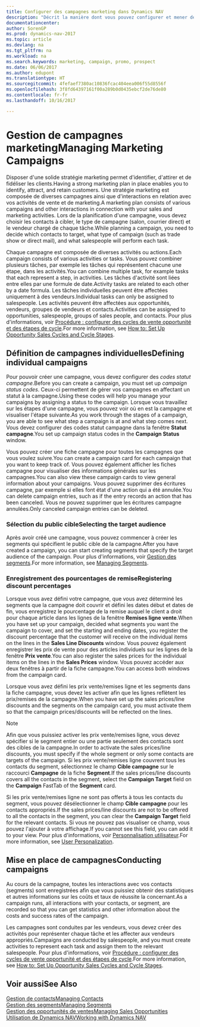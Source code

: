 ```yaml
---
title: Configurer des campagnes marketing dans Dynamics NAV
description: "Décrit la manière dont vous pouvez configurer et mener des campagnes marketing dans Dynamics NAV afin de vous aider à identifier et attirer des prospects et à fidéliser les clients."
documentationcenter: 
author: SorenGP
ms.prod: dynamics-nav-2017
ms.topic: article
ms.devlang: na
ms.tgt_pltfrm: na
ms.workload: na
ms.search.keywords: marketing, campaign, promo, prospect
ms.date: 06/06/2017
ms.author: edupont
ms.translationtype: HT
ms.sourcegitcommit: 4fefaef7380ac10836fcac404eea006f55d8556f
ms.openlocfilehash: 3f8fd64397161f00a289b0d0435ebcf2de76de80
ms.contentlocale: fr-fr
ms.lasthandoff: 10/16/2017

---
```

# <a name="managing-marketing-campaigns"></a><span data-ttu-id="11df8-103">Gestion de campagnes marketing</span><span class="sxs-lookup"><span data-stu-id="11df8-103">Managing Marketing Campaigns</span></span>
<span data-ttu-id="11df8-104">Disposer d'une solide stratégie marketing permet d'identifier, d'attirer et de fidéliser les clients.</span><span class="sxs-lookup"><span data-stu-id="11df8-104">Having a strong marketing plan in place enables you to identify, attract, and retain customers.</span></span> <span data-ttu-id="11df8-105">Une stratégie marketing est composée de diverses campagnes ainsi que d'interactions en relation avec vos activités de vente et de marketing.</span><span class="sxs-lookup"><span data-stu-id="11df8-105">A marketing plan consists of various campaigns and other interactions in connection with your sales and marketing activities.</span></span> <span data-ttu-id="11df8-106">Lors de la planification d'une campagne, vous devez choisir les contacts à cibler, le type de campagne (salon, courrier direct) et le vendeur chargé de chaque tâche.</span><span class="sxs-lookup"><span data-stu-id="11df8-106">While planning a campaign, you need to decide which contacts to target, what type of campaign (such as trade show or direct mail), and what salespeople will perform each task.</span></span>

<span data-ttu-id="11df8-107">Chaque campagne est composée de diverses activités ou actions.</span><span class="sxs-lookup"><span data-stu-id="11df8-107">Each campaign consists of various activities or tasks.</span></span> <span data-ttu-id="11df8-108">Vous pouvez combiner plusieurs tâches, par exemple les tâches qui représentent chacune une étape, dans les activités.</span><span class="sxs-lookup"><span data-stu-id="11df8-108">You can combine multiple task, for example tasks that each represent a step, in activities.</span></span> <span data-ttu-id="11df8-109">Les tâches d'activité sont liées entre elles par une formule de date.</span><span class="sxs-lookup"><span data-stu-id="11df8-109">Activity tasks are related to each other by a date formula.</span></span> <span data-ttu-id="11df8-110">Les tâches individuelles peuvent être affectées uniquement à des vendeurs.</span><span class="sxs-lookup"><span data-stu-id="11df8-110">Individual tasks can only be assigned to salespeople.</span></span> <span data-ttu-id="11df8-111">Les activités peuvent être affectées aux opportunités, vendeurs, groupes de vendeurs et contacts.</span><span class="sxs-lookup"><span data-stu-id="11df8-111">Activities can be assigned to opportunities, salespeople, groups of sales people, and contacts.</span></span> <span data-ttu-id="11df8-112">Pour plus d'informations, voir [Procédure : configurer des cycles de vente opportunité et des étapes de cycle](marketing-how-setup-opportunity-sales-cycles-stages.md).</span><span class="sxs-lookup"><span data-stu-id="11df8-112">For more information, see [How to: Set Up Opportunity Sales Cycles and Cycle Stages](marketing-how-setup-opportunity-sales-cycles-stages.md).</span></span>

## <a name="defining-individual-campaigns"></a><span data-ttu-id="11df8-113">Définition de campagnes individuelles</span><span class="sxs-lookup"><span data-stu-id="11df8-113">Defining individual campaigns</span></span>
<span data-ttu-id="11df8-114">Pour pouvoir créer une campagne, vous devez configurer des *codes statut campagne*.</span><span class="sxs-lookup"><span data-stu-id="11df8-114">Before you can create a campaign, you must set up *campaign status codes*.</span></span> <span data-ttu-id="11df8-115">Ceux-ci permettent de gérer vos campagnes en affectant un statut à la campagne.</span><span class="sxs-lookup"><span data-stu-id="11df8-115">Using these codes will help you manage your campaigns by assigning a status to the campaign.</span></span> <span data-ttu-id="11df8-116">Lorsque vous travaillez sur les étapes d'une campagne, vous pouvez voir où en est la campagne et visualiser l'étape suivante.</span><span class="sxs-lookup"><span data-stu-id="11df8-116">As you work through the stages of a campaign, you are able to see what step a campaign is at and what step comes next.</span></span> <span data-ttu-id="11df8-117">Vous devez configurer des codes statut campagne dans la fenêtre **Statut campagne**.</span><span class="sxs-lookup"><span data-stu-id="11df8-117">You set up campaign status codes in the **Campaign Status** window.</span></span>

<span data-ttu-id="11df8-118">Vous pouvez créer une fiche campagne pour toutes les campagnes que vous voulez suivre.</span><span class="sxs-lookup"><span data-stu-id="11df8-118">You can create a campaign card for each campaign that you want to keep track of.</span></span> <span data-ttu-id="11df8-119">Vous pouvez également afficher les fiches campagne pour visualiser des informations générales sur les campagnes.</span><span class="sxs-lookup"><span data-stu-id="11df8-119">You can also view these campaign cards to view general information about your campaigns.</span></span>
<span data-ttu-id="11df8-120">Vous pouvez supprimer des écritures campagne, par exemple si elles font état d'une action qui a été annulée.</span><span class="sxs-lookup"><span data-stu-id="11df8-120">You can delete campaign entries, such as if the entry records an action that has been canceled.</span></span> <span data-ttu-id="11df8-121">Vous ne pouvez supprimer que les écritures campagne annulées.</span><span class="sxs-lookup"><span data-stu-id="11df8-121">Only canceled campaign entries can be deleted.</span></span>

### <a name="selecting-the-target-audience"></a><span data-ttu-id="11df8-122">Sélection du public cible</span><span class="sxs-lookup"><span data-stu-id="11df8-122">Selecting the target audience</span></span>
<span data-ttu-id="11df8-123">Après avoir créé une campagne, vous pouvez commencer à créer les segments qui spécifient le public cible de la campagne.</span><span class="sxs-lookup"><span data-stu-id="11df8-123">After you have created a campaign, you can start creating segments that specify the target audience of the campaign.</span></span> <span data-ttu-id="11df8-124">Pour plus d'informations, voir [Gestion des segments](marketing-segments.md).</span><span class="sxs-lookup"><span data-stu-id="11df8-124">For more information, see [Managing Segments](marketing-segments.md).</span></span>

### <a name="registering-discount-percentages"></a><span data-ttu-id="11df8-125">Enregistrement des pourcentages de remise</span><span class="sxs-lookup"><span data-stu-id="11df8-125">Registering discount percentages</span></span>
<span data-ttu-id="11df8-126">Lorsque vous avez défini votre campagne, que vous avez déterminé les segments que la campagne doit couvrir et défini les dates début et dates de fin, vous enregistrez le pourcentage de la remise auquel le client a droit pour chaque article dans les lignes de la fenêtre **Remises ligne vente**.</span><span class="sxs-lookup"><span data-stu-id="11df8-126">When you have set up your campaign, decided what segments you want the campaign to cover, and set the starting and ending dates, you register the discount percentage that the customer will receive on the individual items on the lines in the **Sales Line Discounts** window.</span></span> <span data-ttu-id="11df8-127">Vous pouvez également enregistrer les prix de vente pour des articles individuels sur les lignes de la fenêtre **Prix vente**.</span><span class="sxs-lookup"><span data-stu-id="11df8-127">You can also register the sales prices for the individual items on the lines in the **Sales Prices** window.</span></span> <span data-ttu-id="11df8-128">Vous pouvez accéder aux deux fenêtres à partir de la fiche campagne.</span><span class="sxs-lookup"><span data-stu-id="11df8-128">You can access both windows from the campaign card.</span></span>

 <span data-ttu-id="11df8-129">Lorsque vous avez défini les prix vente/remises ligne et les segments dans la fiche campagne, vous devez les activer afin que les lignes reflètent les prix/remises de la campagne.</span><span class="sxs-lookup"><span data-stu-id="11df8-129">When you have set up the sales prices/line discounts and the segments on the campaign card, you must activate them so that the campaign prices/discounts will be reflected on the lines.</span></span>

> [!NOTE]  
>   <span data-ttu-id="11df8-130">Afin que vous puissiez activer les prix vente/remises ligne, vous devez spécifier si le segment entier ou une partie seulement des contacts sont des cibles de la campagne.</span><span class="sxs-lookup"><span data-stu-id="11df8-130">In order to activate the sales prices/line discounts, you must specify if the whole segment or only some contacts are targets of the campaign.</span></span> <span data-ttu-id="11df8-131">Si les prix vente/remises ligne couvrent tous les contacts du segment, sélectionnez le champ **Cible campagne** sur le raccourci **Campagne** de la fiche **Segment**.</span><span class="sxs-lookup"><span data-stu-id="11df8-131">If the sales prices/line discounts covers all the contacts in the segment, select the **Campaign Target** field on the **Campaign** FastTab of the **Segment** card.</span></span>

<span data-ttu-id="11df8-132">Si les prix vente/remises ligne ne sont pas offerts à tous les contacts du segment, vous pouvez désélectionner le champ **Cible campagne** pour les contacts appropriés.</span><span class="sxs-lookup"><span data-stu-id="11df8-132">If the sales prices/line discounts are not to be offered to all the contacts in the segment, you can clear the **Campaign Target** field for the relevant contacts.</span></span> <span data-ttu-id="11df8-133">Si vous ne pouvez pas visualiser ce champ, vous pouvez l'ajouter à votre affichage.</span><span class="sxs-lookup"><span data-stu-id="11df8-133">If you cannot see this field, you can add it to your view.</span></span> <span data-ttu-id="11df8-134">Pour plus d'informations, voir [Personnalisation utilisateur](ui-user-personalization.md).</span><span class="sxs-lookup"><span data-stu-id="11df8-134">For more information, see [User Personalization](ui-user-personalization.md).</span></span>

## <a name="conducting-campaigns"></a><span data-ttu-id="11df8-135">Mise en place de campagnes</span><span class="sxs-lookup"><span data-stu-id="11df8-135">Conducting campaigns</span></span>
<span data-ttu-id="11df8-136">Au cours de la campagne, toutes les interactions avec vos contacts (segments) sont enregistrées afin que vous puissiez obtenir des statistiques et autres informations sur les coûts et taux de réussite la concernant.</span><span class="sxs-lookup"><span data-stu-id="11df8-136">As a campaign runs, all interactions with your contacts, or segment, are recorded so that you can get statistics and other information about the costs and success rates of the campaign.</span></span>

<span data-ttu-id="11df8-137">Les campagnes sont conduites par les vendeurs, vous devez créer des activités pour représenter chaque tâche et les affecter aux vendeurs appropriés.</span><span class="sxs-lookup"><span data-stu-id="11df8-137">Campaigns are conducted by salespeople, and you must create activities to represent each task and assign them to the relevant salespeople.</span></span> <span data-ttu-id="11df8-138">Pour plus d'informations, voir [Procédure : configurer des cycles de vente opportunité et des étapes de cycle](marketing-how-setup-opportunity-sales-cycles-stages.md).</span><span class="sxs-lookup"><span data-stu-id="11df8-138">For more information, see [How to: Set Up Opportunity Sales Cycles and Cycle Stages](marketing-how-setup-opportunity-sales-cycles-stages.md).</span></span>

## <a name="see-also"></a><span data-ttu-id="11df8-139">Voir aussi</span><span class="sxs-lookup"><span data-stu-id="11df8-139">See Also</span></span>
[<span data-ttu-id="11df8-140">Gestion de contacts</span><span class="sxs-lookup"><span data-stu-id="11df8-140">Managing Contacts</span></span>](marketing-contacts.md)  
[<span data-ttu-id="11df8-141">Gestion des segments</span><span class="sxs-lookup"><span data-stu-id="11df8-141">Managing Segments</span></span>](marketing-segments.md)  
[<span data-ttu-id="11df8-142">Gestion des opportunités de ventes</span><span class="sxs-lookup"><span data-stu-id="11df8-142">Managing Sales Opportunities</span></span>](marketing-manage-sales-opportunities.md)  
[<span data-ttu-id="11df8-143">Utilisation de Dynamics NAV</span><span class="sxs-lookup"><span data-stu-id="11df8-143">Working with Dynamics NAV</span></span>](ui-work-product.md)  

